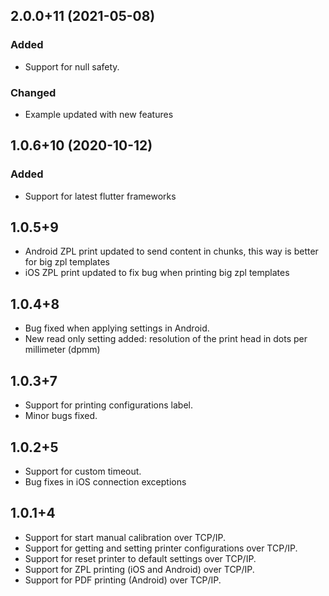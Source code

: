 ## 2.0.0+11  (2021-05-08)
### Added
- Support for null safety.

### Changed
- Example updated with new features

## 1.0.6+10  (2020-10-12)
### Added
- Support for latest flutter frameworks

## 1.0.5+9
* Android ZPL print updated to send content in chunks, this way is better for big zpl templates
* iOS ZPL print updated to fix bug when printing big zpl templates

## 1.0.4+8
* Bug fixed when applying settings in Android.
* New read only setting added: resolution of the print head in dots per millimeter (dpmm)

## 1.0.3+7
* Support for printing configurations label.
* Minor bugs fixed.


## 1.0.2+5
* Support for custom timeout.
* Bug fixes in iOS connection exceptions


## 1.0.1+4
* Support for start manual calibration over TCP/IP.
* Support for getting and setting printer configurations over TCP/IP.
* Support for reset printer to default settings over TCP/IP.
* Support for ZPL printing (iOS and Android) over TCP/IP.
* Support for PDF printing (Android) over TCP/IP.